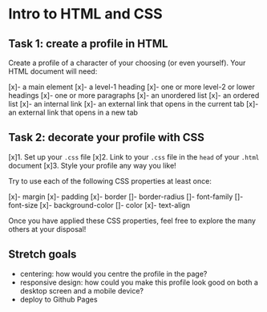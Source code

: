 # Intro to HTML and CSS

## Task 1: create a profile in HTML

Create a profile of a character of your choosing (or even yourself). Your HTML
document will need:

[x]- a main element
[x]- a level-1 heading
[x]- one or more level-2 or lower headings
[x]- one or more paragraphs
[x]- an unordered list
[x]- an ordered list
[x]- an internal link
[x]- an external link that opens in the current tab
[x]- an external link that opens in a new tab

## Task 2: decorate your profile with CSS

[x]1. Set up your `.css` file
[x]2. Link to your `.css` file in the `head` of your `.html` document
[x]3. Style your profile any way you like!

Try to use each of the following CSS properties at least once:

[x]- margin
[x]- padding
[x]- border
[]- border-radius
[]- font-family
[]- font-size
[x]- background-color
[]- color
[x]- text-align

Once you have applied these CSS properties, feel free to explore the many others
at your disposal!

## Stretch goals

- centering: how would you centre the profile in the page?
- responsive design: how could you make this profile look good on both a desktop
  screen and a mobile device?
- deploy to Github Pages
